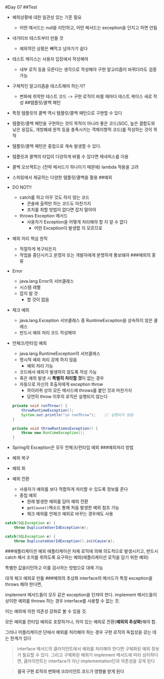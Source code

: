 #Day 07
##Test
- 예외상황에 대한 일관성 있는 기준 필요
	- 어떤 메서드는 null을 리턴하고, 어떤 메서드는 exception을 던지고 하면 안됨
- 네거티브 테스트부터 만들 것
	- 예외적인 상황은 빼먹고 넘어가기 쉽다
- 테스트 케이스는 사용자 입장에서 작성해야
	- 내부 로직 등을 모른다는 생각으로 작성해야 구현 알고리즘이 바뀌더라도 검증 가능
- 구체적인 알고리즘을 테스트해야 하는가?
	- 변화에 취약한 테스트 코드 -> 구현 로직이 바뀔 때마다 테스트 케이스 새로 작성
##템플릿/콜백 패턴

- 특정 템플릿의 콜백 역시 템플릿/콜백 패턴으로 구현할 수 있다
- 템플릿/콜백 패턴을 구현하는 것이 목적이 아니라 좋은 코드(SOC, 높은 결합도와 낮은 응집도, 개방폐쇄 원칙 등을 충족시키는 객체지향적 코드)를 작성하는 것이 목적
- 템플릿/콜백 패턴은 중첩으로 계속 발생할 수 있다.
- 템플릿과 콜백의 타입이 다양하게 바뀔 수 있다면 제네릭스를 이용
- 콜백 오브젝트는 (전략 메서드가 하나이기 때문에) lambda 적용을 고려
- 스피링에서 제공하는 다양한 템플릿/콜백을 활용
##예외
- DO NOT!!
	- catch를 하고 아무 것도 하지 않는 코드
		- 콘솔에 출력만 하는 코드도 마찬가지
		- 조치를 취할 방법이 없다면 잡지 말아야
	- throws Exception 메서드
		- 사용자가 Exception을 어떻게 처리해야 할 지 알 수 없다
			- 어떤 Exception이 발생할 지 모르므로
- 예외 처리 핵심 원칙
	- 적절하게 복구되든지
	- 작업을 중단시키고 운영자 또는 개발자에게 분명하게 통보돼야
###예외의 종류
- Error
	- java.lang.Error의 서브클래스
	- 시스템 레벨
	- 잡지 말 것
		- 할 것이 없음
- 체크 예외
	- java.lang.Exception 서브클래스 중 RuntimeException을 상속하지 않은 클래스
	- 반드시 예외 처리 코드 작성해야
- 언체크/런타임 예외
	- java.lang.RuntimeException의 서브클래스
	- 명시적 예외 처리 강제 하지 않음
		- 예외 처리 가능
	- 코드에서 예외가 발생하지 않도록 작성 가능
	- 혹은 예외 발생 시 **특별히 처리할 것**이 없는 경우
	- 자동으로 자신의 호출자에게 exception throw
		- 하이러퀴 상의 모든 메서드에 throws를 붙인 것과 마찬가지
		- 당연히 throw 이후의 로직은 실행되지 않는다
    ```java
	private void runThrow() {
		throwRuntimeException();
		System.out.println("in runThrow");    // 실행되지 않음
	}
	
	private void throwRuntimesException() {
		throw new RuntimeException();
	}
	```
- Spring의 Exception은 모두 언체크/런타임 예외
###예외처리 방법
- 예외 복구
- 예외 회
- 예외 전환
	- 사용자가 예외를 보다 적합하게 처리할 수 있도록 정보를 준다
	- 중첩 예외
		- 원래 발생한 예외를 담아 예외 전환
		- `getCause()`메소드 통해 처음 발생한 예외 참조 가능
		- 체크 예외를 언체크 예외로 바꾸는 경우에도 사용
```java
catch(SQLException e) {
	throw DuplicateUserIdException(e);
```
```java
catch(SQLException e) {
	throw DuplicateUserIdException().initCause(e);
```
###애플리케이션 예외
애플리케이션 자체 로직에 의해 의도적으로 발생시키고, 반드시 catch 해서 조치를 취하도록 요구하는 예외(애플리케이션 로직을 담기 위한 예외)

특별한 값을리턴하고 이를 검사하는 방법으로 대체 가능

대개 체크 예외로 만듦
###예외의 추상화
interface의 메서드가 특정 exception을 throws 해야 한다면,

implement 메서드들이 모두 같은 exception을 던져야 한다. implement 메서드들이 상이한 예외를 throws 하는 경우 interface를 사용할 수 없는 것.

이는 예외에 의한 의존성 강화로 볼 수 있을 것.

모든 예외를 런타임 예외로 포장하거나, 의미 있는 예외로 전환(**예외의 추상화**)해야 함.

그러나 어플리케이션 단에서 예외를 처리해야 하는 경우 구현 로직의 독립성을 갖는 데는 한계가 있다
>interface 메서드의 클라이언트에서 예외를 처리해야 한다면 구체화된 예외 정보가 필요할 수 있다. 그리고 구체화된 예외가 implement 메서드에 따라 상이하다면, 클라이언트는 interface가 아닌 implementation단과 의존성을 갖게 된다

>**결국 구현 로직의 변화에 크라이언트 코드가 영향을 받게 된다**
